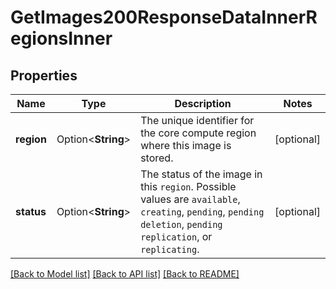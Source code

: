 # GetImages200ResponseDataInnerRegionsInner

## Properties

Name | Type | Description | Notes
------------ | ------------- | ------------- | -------------
**region** | Option<**String**> | The unique identifier for the core compute region where this image is stored. | [optional]
**status** | Option<**String**> | The status of the image in this `region`. Possible values are `available`, `creating`, `pending`, `pending deletion`, `pending replication`, or `replicating`. | [optional]

[[Back to Model list]](../README.md#documentation-for-models) [[Back to API list]](../README.md#documentation-for-api-endpoints) [[Back to README]](../README.md)


